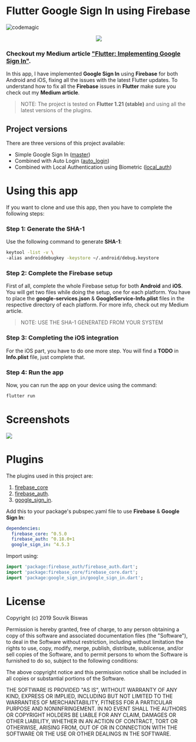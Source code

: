 # Flutter Google Sign In using Firebase 
![codemagic](https://api.codemagic.io/apps/5d636daaf5035821fb723bc3/5d636daaf5035821fb723bc2/status_badge.svg)

<p align="center">
  <img src="https://github.com/sbis04/sign_in_flutter/raw/master/Screenshot/login_cover.png">
</p>

### **Checkout my Medium article ["Flutter: Implementing Google Sign In"](https://medium.com/flutter-community/flutter-implementing-google-sign-in-71888bca24ed).**

In this app, I have implemented **Google Sign In** using **Firebase** for both Android and iOS, fixing all the issues with the latest Flutter updates. To understand how to fix all the **Firebase** issues in **Flutter** make sure you check out my **Medium article**.

> NOTE: The project is tested on **Flutter 1.21 (stable)** and using all the latest versions of the plugins.

## Project versions

There are three versions of this project available:

* Simple Google Sign In ([master](https://github.com/sbis04/sign_in_flutter/tree/master))
* Combined with Auto Login ([auto_login](https://github.com/sbis04/sign_in_flutter/tree/auto_login))
* Combined with Local Authentication using Biometric ([local_auth](https://github.com/sbis04/sign_in_flutter/tree/local_auth))

# Using this app
If you want to clone and use this app, then you have to complete the following steps:

### Step 1: Generate the SHA-1

Use the following command to generate **SHA-1**:

```bash
keytool -list -v \
-alias androiddebugkey -keystore ~/.android/debug.keystore
```

### Step 2: Complete the Firebase setup

First of all, complete the whole Firebase setup for both **Android** and **iOS**. You will get two files while doing the setup, one for each platform. You have to place the **google-services.json** & **GoogleService-Info.plist** files in the respective directory of each platform. For more info, check out my Medium article.

> NOTE: USE THE SHA-1 GENERATED FROM YOUR SYSTEM

### Step 3: Completing the iOS integration

For the iOS part, you have to do one more step. You will find a **TODO** in **Info.plist** file, just complete that.

### Step 4: Run the app

Now, you can run the app on your device using the command:

```bash
flutter run
```

# Screenshots

<p align="left">
  <img src="https://github.com/sbis04/sign_in_flutter/raw/master/Screenshot/login_screens.png">
</p>

# Plugins

The plugins used in this project are: 

1. [firebase_core](https://pub.dev/packages/firebase_core)
2. [firebase_auth](https://pub.dev/packages/firebase_auth).
3. [google_sign_in](https://pub.dev/packages/google_sign_in).

Add this to your package's pubspec.yaml file to use **Firebase** & **Google Sign In**:

```yaml
dependencies:
  firebase_core: ^0.5.0
  firebase_auth: ^0.18.0+1
  google_sign_in: ^4.5.3
```
Import using:

```dart
import 'package:firebase_auth/firebase_auth.dart';
import 'package:firebase_core/firebase_core.dart';
import 'package:google_sign_in/google_sign_in.dart';
```

# License

Copyright (c) 2019 Souvik Biswas

Permission is hereby granted, free of charge, to any person obtaining a copy
of this software and associated documentation files (the "Software"), to deal
in the Software without restriction, including without limitation the rights
to use, copy, modify, merge, publish, distribute, sublicense, and/or sell
copies of the Software, and to permit persons to whom the Software is
furnished to do so, subject to the following conditions:

The above copyright notice and this permission notice shall be included in all
copies or substantial portions of the Software.

THE SOFTWARE IS PROVIDED "AS IS", WITHOUT WARRANTY OF ANY KIND, EXPRESS OR
IMPLIED, INCLUDING BUT NOT LIMITED TO THE WARRANTIES OF MERCHANTABILITY,
FITNESS FOR A PARTICULAR PURPOSE AND NONINFRINGEMENT. IN NO EVENT SHALL THE
AUTHORS OR COPYRIGHT HOLDERS BE LIABLE FOR ANY CLAIM, DAMAGES OR OTHER
LIABILITY, WHETHER IN AN ACTION OF CONTRACT, TORT OR OTHERWISE, ARISING FROM,
OUT OF OR IN CONNECTION WITH THE SOFTWARE OR THE USE OR OTHER DEALINGS IN THE
SOFTWARE.
